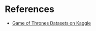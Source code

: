 # References

* [Game of Thrones Datasets on Kaggle](https://www.kaggle.com/datasets/mmmarchetti/game-of-thrones-dataset)
